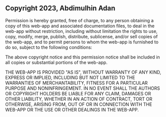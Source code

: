 ## Copyright 2023, Abdimulhin Adan

Permission is hereby granted, free of charge, to any person obtaining a copy of this web-app and associated documentation files, to deal in the web-app without restriction, including without limitation the rights to use, copy, modify, merge, publish, distribute, sublicense, and/or sell copies of the web-app, and to permit persons to whom the web-app is furnished to do so, subject to the following conditions:

The above copyright notice and this permission notice shall be included in all copies or substantial portions of the web-app.

THE WEB-APP IS PROVIDED "AS IS", WITHOUT WARRANTY OF ANY KIND, EXPRESS OR IMPLIED, INCLUDING BUT NOT LIMITED TO THE WARRANTIES OF MERCHANTABILITY, FITNESS FOR A PARTICULAR PURPOSE AND NONINFRINGEMENT. IN NO EVENT SHALL THE AUTHORS OR COPYRIGHT HOLDERS BE LIABLE FOR ANY CLAIM, DAMAGES OR OTHER LIABILITY, WHETHER IN AN ACTION OF CONTRACT, TORT OR OTHERWISE, ARISING FROM, OUT OF OR IN CONNECTION WITH THE WEB-APP OR THE USE OR OTHER DEALINGS IN THE WEB-APP.
